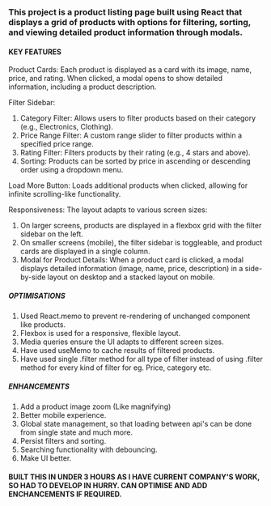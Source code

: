### This project is a product listing page built using React that displays a grid of products with options for filtering, sorting, and viewing detailed product information through modals.

#### KEY FEATURES

Product Cards: Each product is displayed as a card with its image, name, price, and rating. When clicked, a modal opens to show detailed information, including a product description.

Filter Sidebar:

1. Category Filter: Allows users to filter products based on their category (e.g., Electronics, Clothing).
2. Price Range Filter: A custom range slider to filter products within a specified price range.
3. Rating Filter: Filters products by their rating (e.g., 4 stars and above).
4. Sorting: Products can be sorted by price in ascending or descending order using a dropdown menu.

Load More Button: Loads additional products when clicked, allowing for infinite scrolling-like functionality.

Responsiveness: The layout adapts to various screen sizes:

1. On larger screens, products are displayed in a flexbox grid with the filter sidebar on the left.
2. On smaller screens (mobile), the filter sidebar is toggleable, and product cards are displayed in a single column.
3. Modal for Product Details: When a product card is clicked, a modal displays detailed information (image, name, price, description) in a side-by-side layout on desktop and a stacked layout on mobile.

##### OPTIMISATIONS

1. Used React.memo to prevent re-rendering of unchanged component like products.
2. Flexbox is used for a responsive, flexible layout.
3. Media queries ensure the UI adapts to different screen sizes.
4. Have used useMemo to cache results of filtered products.
5. Have used single .filter method for all type of filter instead of using .filter method for every kind of filter for eg. Price, category etc.

##### ENHANCEMENTS

1. Add a product image zoom (Like magnifying)
2. Better mobile experience.
3. Global state management, so that loading between api's can be done from single state and much more.
4. Persist filters and sorting.
5. Searching functionality with debouncing.
6. Make UI better.

#### BUILT THIS IN UNDER 3 HOURS AS I HAVE CURRENT COMPANY'S WORK, SO HAD TO DEVELOP IN HURRY. CAN OPTIMISE AND ADD ENCHANCEMENTS IF REQUIRED.
